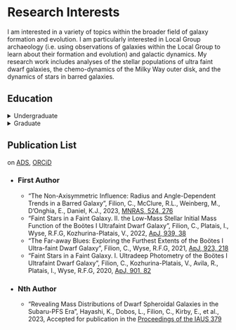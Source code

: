 # Research Interests
I am interested in a variety of topics within the broader field of galaxy formation and evolution. I am particularly interested in Local Group archaeology (i.e. using observations of galaxies within the Local Group to learn about their formation and evolution) and galactic dynamics. My research work includes analyses of the stellar populations of ultra faint dwarf galaxies, the chemo-dynamics of the Milky Way outer disk, and the dynamics of stars in barred galaxies. 

## Education
<details>
  <summary>Undergraduate</summary>
  <p> Bryn Mawr College, Bryn Mawr, PA USA - A.B. with Honors in Physics, graduated *Magna Cum Laude* in 2018 </p>
  <p> Undergraduate thesis work advised by Kate Daniel </p>
</details>

<details>
  <summary>Graduate</summary>
  <p> Johns Hopkins University, Baltimore, MD, USA  - 	PhD Candidate in Physics and Astronomy, anticipated completion in 2024 </p>
  <p> Dissertation work advised by Rosemary F.G. Wyse </p>
</details>

## Publication List 
on [ADS](https://ui.adsabs.harvard.edu/search/fq=%7B!type%3Daqp%20v%3D%24fq_database%7D&fq_database=database%3A%20astronomy&q=author%3A(%22filion%2C%20c%22)&sort=date%20desc%2C%20bibcode%20desc&p_=0), [ORCiD](https://orcid.org/0000-0001-5522-5029)

* ### First Author
   * “The Non-Axisymmetric Influence: Radius and Angle-Dependent Trends in a Barred Galaxy”, Filion, C., McClure, R.L., Weinberg, M., D’Onghia, E., Daniel, K.J., 2023, [MNRAS, 524, 276](https://ui.adsabs.harvard.edu/abs/2023MNRAS.524..276F/abstract)
   * “Faint Stars in a Faint Galaxy. II. the Low-Mass Stellar Initial Mass Function of the Boötes I Ultrafaint Dwarf Galaxy”, Filion, C., Platais, I., Wyse, R.F.G, Kozhurina-Platais, V., 2022, [ApJ, 939, 38](https://ui.adsabs.harvard.edu/abs/2022ApJ...939...38F/abstract)
   * “The Far-away Blues: Exploring the Furthest Extents of the Boötes I Ultra-faint Dwarf Galaxy”, Filion, C., Wyse, R.F.G, 2021, [ApJ, 923, 218](https://ui.adsabs.harvard.edu/abs/2021ApJ...923..218F/abstract)
   * “Faint Stars in a Faint Galaxy. I. Ultradeep Photometry of the Boötes I Ultrafaint Dwarf Galaxy”, Filion, C., Kozhurina-Platais, V., Avila, R., Platais, I., Wyse, R.F.G, 2020, [ApJ, 901, 82](https://ui.adsabs.harvard.edu/abs/2020ApJ...901...82F/abstract)
* ### Nth Author
  * “Revealing Mass Distributions of Dwarf Spheroidal Galaxies in the 
Subaru-PFS Era”, Hayashi, K., Dobos, L., Filion, C., Kirby, E., et al., 2023, Accepted for publication in the [Proceedings of the IAUS 379](https://ui.adsabs.harvard.edu/abs/2023arXiv230511309H/abstract)


